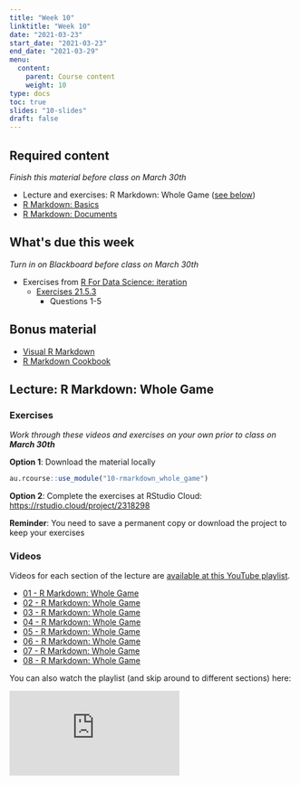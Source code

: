 ```yaml
---
title: "Week 10"
linktitle: "Week 10"
date: "2021-03-23"
start_date: "2021-03-23"
end_date: "2021-03-29"
menu:
  content:
    parent: Course content
    weight: 10
type: docs
toc: true
slides: "10-slides"
draft: false
---
```





## Required content

*Finish this material before class on March 30th*

- <i class="fab fa-youtube"></i> Lecture and exercises: R Markdown: Whole Game ([see below](#lecture-r-markdown-whole-game))
- <i class="fas fa-book"></i> [R Markdown: Basics](https://bookdown.org/yihui/rmarkdown/basics.html)
- <i class="fas fa-book"></i> [R Markdown: Documents](https://bookdown.org/yihui/rmarkdown/documents.html)

## What's due this week

*Turn in on Blackboard before class on March 30th*
- <i class="fas fa-desktop"></i>  Exercises from [R For Data Science: iteration](https://r4ds.had.co.nz/iteration.html)
  - [Exercises 21.5.3](https://r4ds.had.co.nz/iteration.html#exercises-61)
    - Questions 1-5
    
    
## Bonus material
- <i class="fas fa-external-link-square-alt"></i> [Visual R Markdown](https://rstudio.github.io/visual-markdown-editing/#/)
- <i class="fas fa-external-link-square-alt"></i> [R Markdown Cookbook](https://bookdown.org/yihui/rmarkdown-cookbook/)

## Lecture: R Markdown: Whole Game

### Exercises

*Work through these videos and exercises on your own prior to class on **March 30th***

<i class="fas fa-desktop"></i> **Option 1**: Download the material locally


```r
au.rcourse::use_module("10-rmarkdown_whole_game")
```

<i class="fas fa-cloud"></i> **Option 2**: Complete the exercises at RStudio Cloud: https://rstudio.cloud/project/2318298

**Reminder**: You need to save a permanent copy or download the project to keep your exercises

### Videos

Videos for each section of the lecture are [available at this YouTube playlist](https://www.youtube.com/playlist?list=PLYCuG6HXKxjT3toW48sfXBIPUNCgaHcVC).

- [01 - R Markdown: Whole Game](https://www.youtube.com/watch?v=C3NUcdo6XqM&list=PLYCuG6HXKxjT3toW48sfXBIPUNCgaHcVC)
- [02 - R Markdown: Whole Game](https://www.youtube.com/watch?v=4KItEILR5Hw&list=PLYCuG6HXKxjT3toW48sfXBIPUNCgaHcVC)
- [03 - R Markdown: Whole Game](https://www.youtube.com/watch?v=D_qCKLKQxDw&list=PLYCuG6HXKxjT3toW48sfXBIPUNCgaHcVC)
- [04 - R Markdown: Whole Game](https://www.youtube.com/watch?v=m_r03umSBdQ&list=PLYCuG6HXKxjT3toW48sfXBIPUNCgaHcVC)
- [05 - R Markdown: Whole Game](https://www.youtube.com/watch?v=MCWEj8vzT8c&list=PLYCuG6HXKxjT3toW48sfXBIPUNCgaHcVC)
- [06 - R Markdown: Whole Game](https://www.youtube.com/watch?v=sd67JzSLVjs&list=PLYCuG6HXKxjT3toW48sfXBIPUNCgaHcVC)
- [07 - R Markdown: Whole Game](https://www.youtube.com/watch?v=7SpbWY2CXfQ&list=PLYCuG6HXKxjT3toW48sfXBIPUNCgaHcVC)
- [08 - R Markdown: Whole Game](https://www.youtube.com/watch?v=J6t3VJ6Uv1Y&list=PLYCuG6HXKxjT3toW48sfXBIPUNCgaHcVC)

You can also watch the playlist (and skip around to different sections) here:

<div class="embed-responsive embed-responsive-16by9">
<iframe class="embed-responsive-item" src="https://www.youtube.com/embed/videoseries?list=PLYCuG6HXKxjT3toW48sfXBIPUNCgaHcVC" frameborder="0" allow="accelerometer; autoplay; encrypted-media; gyroscope; picture-in-picture" allowfullscreen></iframe>
</div>

